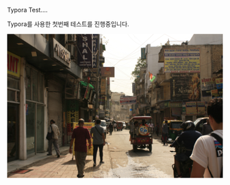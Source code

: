 Typora Test....

Typora를 사용한 첫번째 테스트를 진행중입니다. 

<img src="./img/인도.JPG" alt="인도.JPG" style="zoom:50%;" />